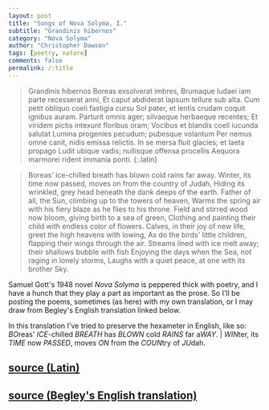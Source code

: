 ```yaml
---
layout: post
title: "Songs of Nova Solyma, I."
subtitle: "Grandinis hibernos"
category: "Nova Solyma"
author: "Christopher Dawson"
tags: [poetry, nature]
comments: false
permalink: /:title
---
```


> Grandinis hibernos Boreas exsolverat imbres,
> Brumaque Iudaei iam parte recesserat anni,
> Et caput abdiderat lapsum tellure sub alta.
> Cum petit obliquo coeli fastigia cursu
> Sol pater, et lentis crudam coquit ignibus auram.
> Parturit omnis ager; silvaeque herbaeque recentes;
> Et viridem pictis intexunt floribus oram;
> Vocibus et blandis coeli iucunda salutat
> Lumina progenies pecudum; pubesque volantum
> Per nemus omne canit, nidis emissa relictis.
> In se mersa fluit glacies; et laeta propago
> Ludit ubique vadis; nullisque offensa procellis
> Aequora marmorei rident immania ponti.
{:.latin}

> Boreas' ice-chilled breath has blown cold rains far away.
> Winter, its time now passed, moves on from the country of Judah,
> Hiding its wrinkled, grey head beneath the dank deeps of the earth.
> Father of all, the Sun, climbing up to the towers of heaven,
> Warms the spring air with his fiery blaze as he flies to his throne.
> Field and stirred wood now bloom, giving birth to a sea of green,
> Clothing and painting their child with endless color of flowers.
> Calves, in their joy of new life, greet the high heavens with lowing,
> As do the birds' little children, flapping their wings through the air.
> Streams lined with ice melt away; their shallows bubble with fish
> Enjoying the days when the Sea, not raging in lonely storms,
> Laughs with a quiet peace, at one with its brother Sky.

Samuel Gott's 1948 novel *Nova Solyma* is peppered thick with poetry, and I have a hunch that they play a part as important as the prose. So I'll be posting the poems, sometimes (as here) with my own translation, or I may draw from Begley's English translation linked below.

In this translation I've tried to preserve the hexameter in English, like so: *BO*reas' *ICE*-chilled *BREATH* has *BLOWN* cold *RAINS* far a*WAY*. | *WIN*ter, its *TIME* now *PASSED*, moves *ON* from the *COUN*try of *JU*dah.

<h2 class="post-source"><a href="https://books.google.com/books?id=0dRcAAAAcAAJ&pg=PA1"><i class="fas fa-book" aria-hidden="true"></i> source (Latin)</a></h2>

<h2 class="post-source"><a href="https://archive.org/details/novsolymaidealci01novsuoft/page/77"><i class="fas fa-book" aria-hidden="true"></i> source (Begley's English translation)</a></h2>